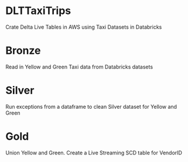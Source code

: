 # DLTTaxiTrips
Crate Delta Live Tables in AWS using Taxi Datasets in Databricks

# Bronze
Read in Yellow and Green Taxi data from Databricks datasets

# Silver
Run exceptions from a dataframe to clean Silver dataset for Yellow and Green

# Gold
Union Yellow and Green. Create a Live Streaming SCD table for VendorID

